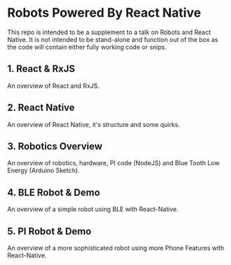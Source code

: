 # Robots Powered By React Native #

This repo is intended to be a supplement to a talk on Robots and React Native. It is not intended to be stand-alone and function out of the box as the code will contain either fully working code or snips.

## 1. React & RxJS #

An overview of React and RxJS.

## 2. React Native ##

An overview of React Native, it's structure and some quirks.

## 3. Robotics Overview ##

An overview of robotics, hardware, PI code (NodeJS) and Blue Tooth Low Energy (Arduino Sketch).

## 4. BLE Robot & Demo ##

An overview of a simple robot using BLE with React-Native.

## 5. PI Robot & Demo ##

An overview of a more sophisticated robot using more Phone Features with React-Native.